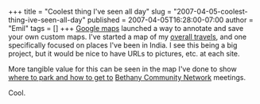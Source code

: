 +++
title = "Coolest thing I've seen all day"
slug = "2007-04-05-coolest-thing-ive-seen-all-day"
published = 2007-04-05T16:28:00-07:00
author = "Emil"
tags = []
+++
[Google maps](http://maps.google.com) launched a way to annotate and
save your own custom maps. I've started a map of my [overall
travels](http://maps.google.com/maps/ms?ie=UTF8&hl=en&msa=0&msid=115347831055055936027.00000111c2fa87f6a4242),
and one specifically focused on places I've been in India. I see this
being a big project, but it would be nice to have URLs to pictures, etc.
at each site.  
  
More tangible value for this can be seen in the map I've done to show
[where to park and how to get
to](http://maps.google.com/maps/ms?ie=UTF8&hl=en&msa=0&msid=115347831055055936027.00000111c286e0ab27aee)
[Bethany Community Network](http://www.bethanycommunity.net) meetings.  
  
Cool.
